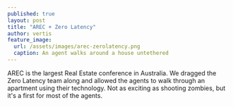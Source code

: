 ```yaml
---
published: true
layout: post
title: "AREC + Zero Latency"
author: vertis
feature_image:
  url: /assets/images/arec-zerolatency.png
  caption: An agent walks around a house untethered
---
```


AREC is the largest Real Estate conference in Australia. We dragged the Zero Latency team along and allowed the agents to walk through an apartment using their technology. Not as exciting as shooting zombies, but it's a first for most of the agents.
